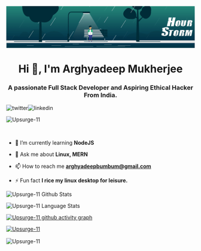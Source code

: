 <img align="center" src="./assets/banner.gif" alt='banner'/>
<h1 align="center">Hi 👋, I'm Arghyadeep Mukherjee</h1>
<h3 align="center">A passionate Full Stack Developer and Aspiring Ethical Hacker From India.</h3>

<a href="https://twitter.com/Upsurge_11">
   <img align="left" alt="twitter" src="https://img.shields.io/badge/Twitter-1DA1F2?style=for-the-badge&logo=twitter&logoColor=white" />
</a>&nbsp;&nbsp;

<a href="https://linkedin.com/in/arghyadeep-mukherjee-53a1341b7">
   <img align="left" alt="linkedin" src="https://img.shields.io/badge/LinkedIn-0077B5?style=for-the-badge&logo=linkedin&logoColor=white" />
</a>
<p align="left"> <img src="https://komarev.com/ghpvc/?username=Upsurge-11&label=Profile%20views&color=0e75b6&style=for-the-badge" alt="Upsurge-11" /> </p>
<p>
<p/>

<br/>
<p>

- 🌱 I’m currently learning **NodeJS**

- 💬 Ask me about **Linux, MERN**

- 📫 How to reach me **arghyadeepbumbum@gmail.com**

- ⚡ Fun fact **I rice my linux desktop for leisure.**

</p>

![Upsurge-11 Github Stats](https://github-readme-stats.vercel.app/api?username=Upsurge-11&show_icons=true&include_all_commits=true&theme=onedark)

![Upsurge-11 Language Stats](https://github-readme-stats.vercel.app/api/top-langs/?username=Upsurge-11&layout=compact&theme=onedark)

[![Upsurge-11 github activity graph](https://github-readme-activity-graph.cyclic.app/graph?username=Upsurge-11&theme=github-compact)](https://github.com/ashutosh00710/github-readme-activity-graph)

<p align="left"> <a href="https://github.com/ryo-ma/github-profile-trophy"><img src="https://github-profile-trophy.vercel.app/?username=Upsurge-11&theme=onedark" alt="Upsurge-11" /></a> </p>
<p><img align="center" src="https://github-readme-streak-stats.herokuapp.com/?user=Upsurge-11&theme=onedark" alt="Upsurge-11" /></p>
